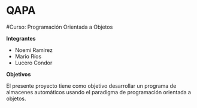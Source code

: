 # QAPA
#Curso: Programación Orientada a Objetos

**Integrantes**

- Noemi Ramirez
- Mario Ríos
- Lucero Condor

**Objetivos**

El presente proyecto tiene como objetivo desarrollar un programa de almacenes automáticos usando el paradigma de programación orientada a objetos.
